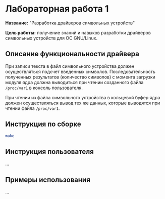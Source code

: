 # Лабораторная работа 1

**Название:** "Разработка драйверов символьных устройств"

**Цель работы:** получение знаний и навыков разработки драйверов символьных устройств
для ОС GNU/Linux.

## Описание функциональности драйвера

При записи текста в файл символьного устройства должен осуществляться подсчет введенных символов.
Последовательность полученных результатов (количество символов) с момента загрузки модуля ядра
должна выводиться при чтении созданного файла `/proc/var1` в консоль пользователя.

При чтении из файла символьного устройства в кольцевой буфер ядра должен осуществляться
вывод тех же данных, которые выводятся при чтении файла `/proc/var1`.

## Инструкция по сборке

```bash
make
```

## Инструкция пользователя

...

## Примеры использования

...
